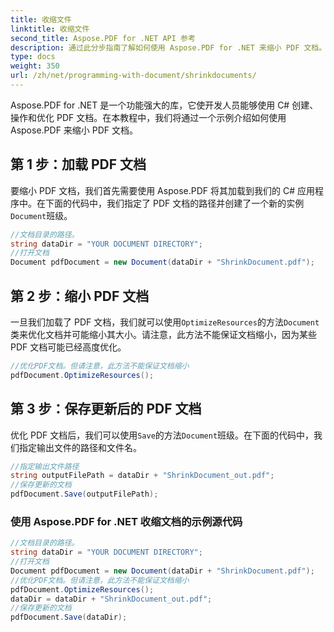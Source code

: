 ```yaml
---
title: 收缩文件
linktitle: 收缩文件
second_title: Aspose.PDF for .NET API 参考
description: 通过此分步指南了解如何使用 Aspose.PDF for .NET 来缩小 PDF 文档。
type: docs
weight: 350
url: /zh/net/programming-with-document/shrinkdocuments/
---
```

Aspose.PDF for .NET 是一个功能强大的库，它使开发人员能够使用 C# 创建、操作和优化 PDF 文档。在本教程中，我们将通过一个示例介绍如何使用 Aspose.PDF 来缩小 PDF 文档。

## 第 1 步：加载 PDF 文档

要缩小 PDF 文档，我们首先需要使用 Aspose.PDF 将其加载到我们的 C# 应用程序中。在下面的代码中，我们指定了 PDF 文档的路径并创建了一个新的实例`Document`班级。

```csharp
//文档目录的路径。
string dataDir = "YOUR DOCUMENT DIRECTORY";
//打开文档
Document pdfDocument = new Document(dataDir + "ShrinkDocument.pdf");
```

## 第 2 步：缩小 PDF 文档

一旦我们加载了 PDF 文档，我们就可以使用`OptimizeResources`的方法`Document`类来优化文档并可能缩小其大小。请注意，此方法不能保证文档缩小，因为某些 PDF 文档可能已经高度优化。

```csharp
//优化PDF文档。但请注意，此方法不能保证文档缩小
pdfDocument.OptimizeResources();
```

## 第 3 步：保存更新后的 PDF 文档

优化 PDF 文档后，我们可以使用`Save`的方法`Document`班级。在下面的代码中，我们指定输出文件的路径和文件名。

```csharp
//指定输出文件路径
string outputFilePath = dataDir + "ShrinkDocument_out.pdf";
//保存更新的文档
pdfDocument.Save(outputFilePath);
```

### 使用 Aspose.PDF for .NET 收缩文档的示例源代码

```csharp
//文档目录的路径。
string dataDir = "YOUR DOCUMENT DIRECTORY";
//打开文档
Document pdfDocument = new Document(dataDir + "ShrinkDocument.pdf");
//优化PDF文档。但请注意，此方法不能保证文档缩小
pdfDocument.OptimizeResources();
dataDir = dataDir + "ShrinkDocument_out.pdf";
//保存更新的文档
pdfDocument.Save(dataDir);
```
